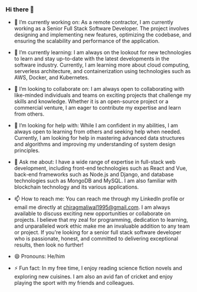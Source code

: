 ### Hi there 👋

- 🔭 I’m currently working on: As a remote contractor, I am currently working as a Senior Full Stack Software Developer. The project involves designing and implementing new features, optimizing the codebase, and ensuring the scalability and performance of the application.

- 🌱 I’m currently learning: I am always on the lookout for new technologies to learn and stay up-to-date with the latest developments in the software industry. Currently, I am learning more about cloud computing, serverless architecture, and containerization using technologies such as AWS, Docker, and Kubernetes.

- 👯 I’m looking to collaborate on: I am always open to collaborating with like-minded individuals and teams on exciting projects that challenge my skills and knowledge. Whether it is an open-source project or a commercial venture, I am eager to contribute my expertise and learn from others.

- 🤔 I’m looking for help with: While I am confident in my abilities, I am always open to learning from others and seeking help when needed. Currently, I am looking for help in mastering advanced data structures and algorithms and improving my understanding of system design principles.

- 💬 Ask me about: I have a wide range of expertise in full-stack web development, including front-end technologies such as React and Vue, back-end frameworks such as Node.js and Django, and database technologies such as MongoDB and MySQL. I am also familiar with blockchain technology and its various applications.

- 📫 How to reach me: You can reach me through my LinkedIn profile or email me directly at chiragmaliwal1995@gmail.com. I am always available to discuss exciting new opportunities or collaborate on projects. I believe that my zeal for programming, dedication to learning, and unparalleled work ethic make me an invaluable addition to any team or project. If you're looking for a senior full stack software developer who is passionate, honest, and committed to delivering exceptional results, then look no further!

- 😄 Pronouns: He/him

- ⚡ Fun fact: In my free time, I enjoy reading science fiction novels and exploring new cuisines. I am also an avid fan of cricket and enjoy playing the sport with my friends and colleagues.
